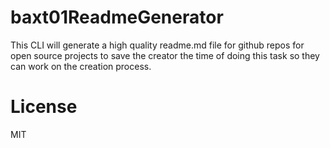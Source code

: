 # baxt01ReadmeGenerator
This CLI will generate a high quality readme.md file for github repos for open source projects to save the creator the time of doing this task so they can work on the creation process.
# License
MIT
